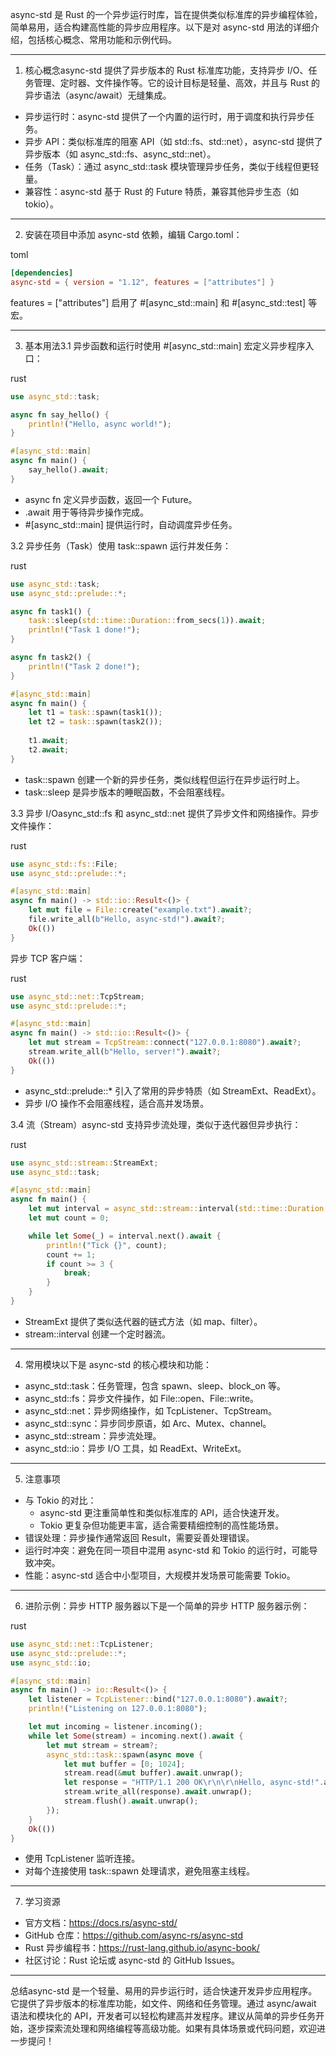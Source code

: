 async-std 是 Rust 的一个异步运行时库，旨在提供类似标准库的异步编程体验，简单易用，适合构建高性能的异步应用程序。以下是对 async-std 用法的详细介绍，包括核心概念、常用功能和示例代码。

------

1. 核心概念async-std 提供了异步版本的 Rust 标准库功能，支持异步 I/O、任务管理、定时器、文件操作等。它的设计目标是轻量、高效，并且与 Rust 的异步语法（async/await）无缝集成。

- 异步运行时：async-std 提供了一个内置的运行时，用于调度和执行异步任务。
- 异步 API：类似标准库的阻塞 API（如 std::fs、std::net），async-std 提供了异步版本（如 async_std::fs、async_std::net）。
- 任务（Task）：通过 async_std::task 模块管理异步任务，类似于线程但更轻量。
- 兼容性：async-std 基于 Rust 的 Future 特质，兼容其他异步生态（如 tokio）。

------

2. 安装在项目中添加 async-std 依赖，编辑 Cargo.toml：

toml



```toml
[dependencies]
async-std = { version = "1.12", features = ["attributes"] }
```

features = ["attributes"] 启用了 #[async_std::main] 和 #[async_std::test] 等宏。

------

3. 基本用法3.1 异步函数和运行时使用 #[async_std::main] 宏定义异步程序入口：

rust



```rust
use async_std::task;

async fn say_hello() {
    println!("Hello, async world!");
}

#[async_std::main]
async fn main() {
    say_hello().await;
}
```

- async fn 定义异步函数，返回一个 Future。
- .await 用于等待异步操作完成。
- \#[async_std::main] 提供运行时，自动调度异步任务。

3.2 异步任务（Task）使用 task::spawn 运行并发任务：

rust



```rust
use async_std::task;
use async_std::prelude::*;

async fn task1() {
    task::sleep(std::time::Duration::from_secs(1)).await;
    println!("Task 1 done!");
}

async fn task2() {
    println!("Task 2 done!");
}

#[async_std::main]
async fn main() {
    let t1 = task::spawn(task1());
    let t2 = task::spawn(task2());
    
    t1.await;
    t2.await;
}
```

- task::spawn 创建一个新的异步任务，类似线程但运行在异步运行时上。
- task::sleep 是异步版本的睡眠函数，不会阻塞线程。

3.3 异步 I/Oasync_std::fs 和 async_std::net 提供了异步文件和网络操作。异步文件操作：

rust



```rust
use async_std::fs::File;
use async_std::prelude::*;

#[async_std::main]
async fn main() -> std::io::Result<()> {
    let mut file = File::create("example.txt").await?;
    file.write_all(b"Hello, async-std!").await?;
    Ok(())
}
```

异步 TCP 客户端：

rust



```rust
use async_std::net::TcpStream;
use async_std::prelude::*;

#[async_std::main]
async fn main() -> std::io::Result<()> {
    let mut stream = TcpStream::connect("127.0.0.1:8080").await?;
    stream.write_all(b"Hello, server!").await?;
    Ok(())
}
```

- async_std::prelude::* 引入了常用的异步特质（如 StreamExt、ReadExt）。
- 异步 I/O 操作不会阻塞线程，适合高并发场景。

3.4 流（Stream）async-std 支持异步流处理，类似于迭代器但异步执行：

rust



```rust
use async_std::stream::StreamExt;
use async_std::task;

#[async_std::main]
async fn main() {
    let mut interval = async_std::stream::interval(std::time::Duration::from_secs(1));
    let mut count = 0;

    while let Some(_) = interval.next().await {
        println!("Tick {}", count);
        count += 1;
        if count >= 3 {
            break;
        }
    }
}
```

- StreamExt 提供了类似迭代器的链式方法（如 map、filter）。
- stream::interval 创建一个定时器流。

------

4. 常用模块以下是 async-std 的核心模块和功能：

- async_std::task：任务管理，包含 spawn、sleep、block_on 等。
- async_std::fs：异步文件操作，如 File::open、File::write。
- async_std::net：异步网络操作，如 TcpListener、TcpStream。
- async_std::sync：异步同步原语，如 Arc、Mutex、channel。
- async_std::stream：异步流处理。
- async_std::io：异步 I/O 工具，如 ReadExt、WriteExt。

------

5. 注意事项

- 与 Tokio 的对比：
  - async-std 更注重简单性和类似标准库的 API，适合快速开发。
  - Tokio 更复杂但功能更丰富，适合需要精细控制的高性能场景。
- 错误处理：异步操作通常返回 Result，需要妥善处理错误。
- 运行时冲突：避免在同一项目中混用 async-std 和 Tokio 的运行时，可能导致冲突。
- 性能：async-std 适合中小型项目，大规模并发场景可能需要 Tokio。

------

6. 进阶示例：异步 HTTP 服务器以下是一个简单的异步 HTTP 服务器示例：

rust



```rust
use async_std::net::TcpListener;
use async_std::prelude::*;
use async_std::io;

#[async_std::main]
async fn main() -> io::Result<()> {
    let listener = TcpListener::bind("127.0.0.1:8080").await?;
    println!("Listening on 127.0.0.1:8080");

    let mut incoming = listener.incoming();
    while let Some(stream) = incoming.next().await {
        let mut stream = stream?;
        async_std::task::spawn(async move {
            let mut buffer = [0; 1024];
            stream.read(&mut buffer).await.unwrap();
            let response = "HTTP/1.1 200 OK\r\n\r\nHello, async-std!".as_bytes();
            stream.write_all(response).await.unwrap();
            stream.flush().await.unwrap();
        });
    }
    Ok(())
}
```

- 使用 TcpListener 监听连接。
- 对每个连接使用 task::spawn 处理请求，避免阻塞主线程。

------

7. 学习资源

- 官方文档：https://docs.rs/async-std/
- GitHub 仓库：https://github.com/async-rs/async-std
- Rust 异步编程书：https://rust-lang.github.io/async-book/
- 社区讨论：Rust 论坛或 async-std 的 GitHub Issues。

------

总结async-std 是一个轻量、易用的异步运行时，适合快速开发异步应用程序。它提供了异步版本的标准库功能，如文件、网络和任务管理。通过 async/await 语法和模块化的 API，开发者可以轻松构建高并发程序。建议从简单的异步任务开始，逐步探索流处理和网络编程等高级功能。如果有具体场景或代码问题，欢迎进一步提问！
